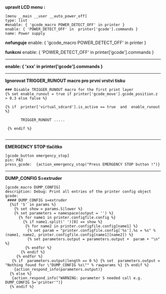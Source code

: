 **upravit LCD menu :**

```
[menu __main __user __auto_power_off]
type: list
#enable: { 'gcode_macro POWER_DETECT_OFF' in printer }
enable: { 'POWER_DETECT_OFF' in  printer['gcode'].commands }
name: Power supply  
```

 **nefunguje**
 enable: { 'gcode_macro POWER_DETECT_OFF' in printer }

**funkcni**
enable: { 'POWER_DETECT_OFF' in  printer['gcode'].commands }

------------------------------------------------------

**enable: { 'xxx' in  printer['gcode'].commands }**

------------------------------------------------------
**Ignorovat TRIGGER_RUNOUT macro pro první vrstvi tisku**

```
### Disable TRIGGER_RUNOUT macro for the first print layer
{% set enable_runout = true if printer['gcode_move'].gcode_position.z > 0.3 else false %}

{% if  printer['virtual_sdcard'].is_active == true  and  enable_runout  %}
	
	   TRIGGER_RUNOUT .....
 
 {% endif %}
	
```
-------------------------------------------------------
**EMERGENCY STOP tlačítko**

```
[gcode_button emergency_stop]
pin: PA3
press_gcode:  {action_emergency_stop("Press EMERGENCY STOP button !")}
```
------------------------------------------------------
**DUMP_CONFIG S=extruder**

```
[gcode_macro DUMP_CONFIG]
description: Debug: Print all entries of the printer config object
gcode:
 #### DUMP_CONFIG s=extruder
  {%if 'S' in params %}
    {% set show = params.S|lower %}
    {% set parameters = namespace(output = '') %}
      {% for name1 in printer.configfile.config %}
        {% if name1.split(' ')[0] == show %}        
         {% for name2 in printer.configfile.config[name1] %}
          {% set param = "printer.configfile.config['%s'].%s = %s" % (name1, name2, printer.configfile.config[name1][name2]) %}
          {% set parameters.output = parameters.output +  param + "\n" %}
         {% endfor %}
       {% endif %}
     {% endfor %}
   {% if  parameters.output|length == 0 %} {% set  parameters.output = "Nothing found for \"DUMP_CONFIG %s\"" % rawparams %} {% endif %}
    {action_respond_info(parameters.output)}
  {% else %}
   {action_respond_info("WARNING: parameter S needed call e.g. DUMP_CONFIG S='printer'")}
  {% endif %} 
```
